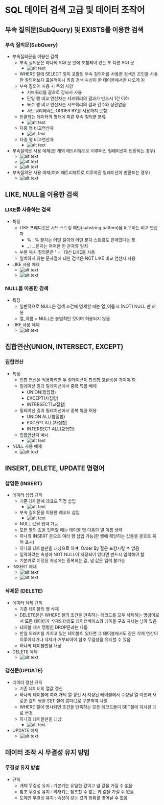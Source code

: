 # SQL 데이터 검색 고급 및 데이터 조작어

## 부속 질의문(SubQuery) 및 EXISTS를 이용한 검색

### 부속 질의문(SubQuery)

- 부속질의문을 이용한 검색
  - 부속 질의문은 하나의 SQL문 안에 포함되어 있는 또 다른 SQL문
    - ![alt text](image.png)
  - WHERE 절에 SELECT 절이 포함된 부속 질의어를 사용한 검색은 조인을 사용한 질의어보다 효율적이나 최종 검색 속성이 한 테이블에서만 나오게 됨
  - 부속 질의어 사용 시 주의 사항
    - 서브쿼리를 괄호로 감싸서 사용
    - 단일 행 비교 연산자는 서브쿼리의 결과가 반드시 1건 이하
    - 복수 행 비교 연산자는 서브쿼리의 결과 건수와 상관없음
    - 서브쿼리에서는 ORDER BY를 사용하지 못함
  - 반환되는 데이터의 형태에 따른 부속 질의문 분류
    - ![alt text](image-1.png)
  - 다중 행 비교연산자
    - ![alt text](image-2.png)
  - 다중 행 비교연산자
    - ![alt text](image-3.png)
- 부속질의문 사용 예제(한 개의 애트리뷰트로 이루어진 릴레이션이 반환되는 경우)
  - ![alt text](image-4.png)
  - ![alt text](image-5.png)
  - ![alt text](image-6.png)
- 부속질의문 사용 예제(여러 애트리뷰트로 이루어진 릴레이션이 반환되는 경우)
  - ![alt text](image-7.png)

## LIKE, NULL을 이용한 검색

### LIKE를 사용하는 검색

- 특징
  - LIKE 프레디킷은 서브 스트링 패턴(substring pattern)을 비교하는 비교 연산자
    - % : % 문자는 어떤 길이의 어떤 문자 스트링도 관계없다는 뜻
    - _ : _ 문자는 어떠한 한 문자와 일치
  - 부분 매치 질의문은 ' = ' 대신 LIKE를 사용
  - 일치하지 않는 문자열에 대한 검색은 NOT LIKE 비교 연산자 사용
- LIKE 사용 예제
  - ![alt text](image-8.png)
  - ![alt text](image-9.png)

### NULL을 이용한 검색

- 특징
  - 일반적으로 NULL은 검색 조건에 명세할 때는 열\_이름 is [NOT] NULL 만 허용
  - 열\_이름 = NULL은 불법적인 것이며 허용되지 않음
- LIKE 사용 예제
  - ![alt text](image-10.png)

## 집합연산(UNION, INTERSECT, EXCEPT)

### 집합연산

- 특징
  - 집합 연산을 적용하려면 두 릴레이션이 합집합 호환성을 가져야 함
  - 릴레이션 결과 릴레이션에서 중복 튜플 배제
    - UNION(합집합)
    - EXCEPT(차집합)
    - INTERSECT(교집합)
  - 릴레이션 결과 릴레이션에서 중복 튜플 허용
    - UNION ALL(합집합)
    - EXCEPT ALL(차집합)
    - INTERSECT ALL(교집합)
  - 집합연산자 예시
    - ![alt text](image-11.png)
- NULL 사용 예제
  - ![alt text](image-12.png)

## INSERT, DELETE, UPDATE 명령어

### 삽입문 (INSERT)

- 데이터 삽입 규칙
  - 기존 테이블에 레코드 직접 삽입
    - ![alt text](image-13.png)
  - 부속 질의문을 이용한 레코드 삽입
    - ![alt text](image-14.png)
  - NULL 값을 입력 가능
  - 모든 열의 값을 입력할 때는 테이블 명 다음의 열 이름 생략
  - 하나의 INSERT 문으로 여러 행 삽입 가능(한 행에 해당하는 값들을 괄호로 묶어 표시)
  - 하나의 테이블만을 대상으로 하며, Order By 절은 포함시킬 수 없음
  - 입력하려는 속성에 NOT NULL이 지정되어 있다면 반드시 입력해야 함
  - 기본키로 지정된 속성에는 중복되는 값, 널 값은 입력 불가능
- INSERT 예제
  - ![alt text](image-15.png)
  - ![alt text](image-16.png)

### 삭제문 (DELETE)

- 데이터 삭제 규칙
  - 기존 테이블의 행 삭제
  - DELETE문은 WHERE 절의 조건을 만족하는 레코드를 모두 삭제하는 명령어로서 모든 데이터가 삭제되더라도 데이터베이스의 테이블 구조 자체는 남아 있음
  - 테이블 제거 명령인 DROP문과는 다름
  - 만일 외래키를 가지고 있는 테이블이 있다면 그 테이블에서도 같은 삭제 연산이 이루어지거나 삭제가 거부되어야 참조 무결성을 유지할 수 있음
  - 하나의 테이블만을 대상
- DELETE 예제
  - ![alt text](image-17.png)

### 갱신문(UPDATE)

- 데이터 갱신 규칙
  - 기존 데이터의 열값 갱신
  - 하나의 테이블에 여러 개의 열 갱신 시 지정된 테이블에서 수정될 열 이름과 새로운 값의 쌍을 SET 절에 콤마(,)로 구분하여 나열
  - WHERE 절이 명시되면 조건을 만족하는 모든 레코드들이 SET절에 지시된 대로 변경
  - 하나의 테이블만을 대상
    - ![alt text](image-18.png)
- UPDATE 예제
  - ![alt text](image-19.png)

## 데이터 조작 시 무결성 유지 방법

### 무결성 유지 방법

- 규칙
  - 개체 무결성 유지 : 기본키는 유일한 값이고 널 값을 가질 수 없음
  - 참조 무결성 유지 : 외래키는 참조할 수 없는 키 값을 가질 수 없음
  - 도메인 무결성 유지 : 속성이 갖는 값의 범위를 벗어날 수 없음
